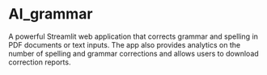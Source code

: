 # AI_grammar
A powerful Streamlit web application that corrects grammar and spelling in PDF documents or text inputs. The app also provides analytics on the number of spelling and grammar corrections and allows users to download correction reports.
